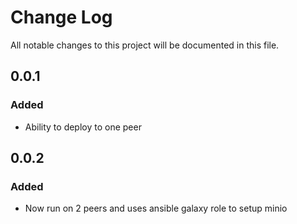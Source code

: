 # Change Log
All notable changes to this project will be documented in this file. 

## 0.0.1 
### Added
- Ability to deploy to one peer

## 0.0.2
### Added
- Now run on 2 peers and uses ansible galaxy role to setup minio

